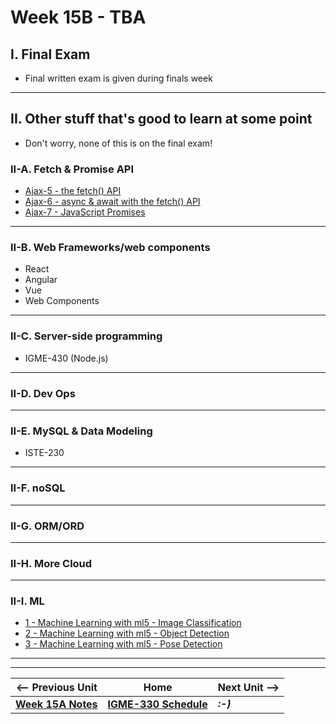 # Week 15B - TBA

## I. Final Exam
- Final written exam is given during finals week

---

## II. Other stuff that's good to learn at some point 
- Don't worry, none of this is on the final exam!

### II-A. Fetch & Promise API
- [Ajax-5 - the fetch() API](https://github.com/tonethar/IGME-330-Master/blob/master/notes/HW-ajax-5.md)
- [Ajax-6 - async & await with the fetch() API](https://github.com/tonethar/IGME-330-Master/blob/master/notes/HW-ajax-6.md)
- [Ajax-7 - JavaScript Promises](https://github.com/tonethar/IGME-330-Master/blob/master/notes/HW-ajax-7.md)

---

### II-B. Web Frameworks/web components

- React
- Angular
- Vue
- Web Components

---

### II-C. Server-side programming
- IGME-430 (Node.js)

---

### II-D. Dev Ops

---

### II-E. MySQL & Data Modeling
- ISTE-230

---

### II-F. noSQL

---

### II-G. ORM/ORD

---

### II-H. More Cloud

---

### II-I. ML
- [1 - Machine Learning with ml5 - Image Classification](https://github.com/tonethar/IGME-330-Master/blob/master/notes/1-ml-pre-trained-models.md)
- [2 - Machine Learning with ml5 - Object Detection](https://github.com/tonethar/IGME-330-Master/blob/master/notes/2-ml-object-detection.md)
- [3 - Machine Learning with ml5 - Pose Detection](https://github.com/tonethar/IGME-330-Master/blob/master/notes/3-ml-posenet.md)


---
---

| <-- Previous Unit | Home | Next Unit -->
| --- | --- | --- 
| [**Week 15A Notes**](15A.md)  |  [**IGME-330 Schedule**](../schedule.md) | ***:-)***
